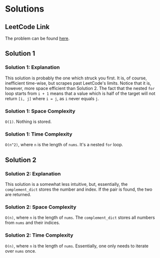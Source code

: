 # Solutions

## LeetCode Link

The problem can be found [here](https://leetcode.com/problems/two-sum/).

## Solution 1

### Solution 1: Explanation

This solution is probably the one which struck you first.
It is, of course, inefficient time-wise, but scrapes past LeetCode's
limits. Notice that it is, however, more space efficient than Solution 2.
The fact that the nested `for` loop starts from `i + 1` means that
a value which is half of the target will not return `[i, j]` where `i = j`,
as `i` never equals `j`.

### Solution 1: Space Complexity

`O(1)`. Nothing is stored.

### Solution 1: Time Complexity

`O(n^2)`, where `n` is the length of `nums`. It's a nested `for` loop.

## Solution 2

### Solution 2: Explanation

This solution is a somewhat less intuitive, but, essentially,
the `complement_dict` stores the number and index.
If the pair is found, the two are returned.

### Solution 2: Space Complexity

`O(n)`, where `n` is the length of `nums`.
The `complement_dict` stores all numbers from `nums` and their indices.

### Solution 2: Time Complexity

`O(n)`, where `n` is the length of `nums`.
Essentially, one only needs to iterate over `nums` once.
